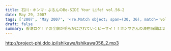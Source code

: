 ```yaml
---
title: 石川・ホンマ・ぶるんのBe-SIDE Your Life! vol.56-2
date: May 29, 2007
tags: ['2007', 'May 2007', '<re.Match object; span=(30, 36), match='vol.56'>']
draft: false
summary: 香港ロケ！？の全貌が明らかにされていくビーサイ！！ホンマさんの滞在時間は２４時間に満たない・・・そんなスーパービジネスマン並みのスケジュールの中で行われた企画は成功したのでしょうか？わたくしナマエも、今回の報告は楽しみにしていた！そんなビーサイIN香港でございます！NAMAE
---
```


http://project-phi.ddo.jp/ishikawa/ishikawa056_2.mp3
